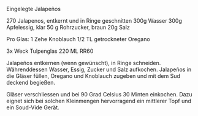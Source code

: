Eingelegte Jalapeños 

270 Jalapenos, entkernt und in Ringe geschnitten
300g Wasser
300g Apfelessig, klar
50 g Rohrzucker, braun
20g Salz

Pro Glas: 
1 Zehe Knoblauch
1/2 TL getrockneter Oregano

3x Weck Tulpenglas 220 ML RR60

Jalapeños entkernen (wenn gewünscht), in Ringe schneiden.
Währenddessen Wasser, Essig, Zucker und Salz aufkochen. 
Jalapeños in die Gläser füllen, Oregano und Knoblauch zugeben und mit dem Sud deckend begießen.

Gläser verschliessen und bei 90 Grad Celsius 30 Minten einkochen. 
Dazu eignet sich bei solchen Kleinmengen hervorragend ein mittlerer Topf und ein Soud-Vide Gerät.



